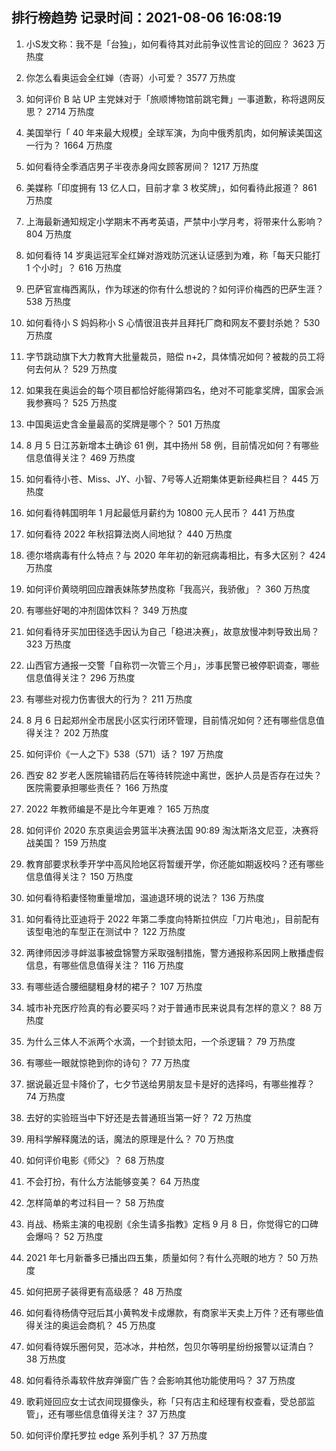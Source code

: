 
## 排行榜趋势 记录时间：2021-08-06 16:08:19
  
  1. 小S发文称：我不是「台独」，如何看待其对此前争议性言论的回应？ 3623 万热度
    
  2. 你怎么看奥运会全红婵（杏哥）小可爱？ 3577 万热度
    
  3. 如何评价 B 站 UP 主党妹对于「旅顺博物馆前跳宅舞」一事道歉，称将退网反思？ 2714 万热度
    
  4. 美国举行「 40 年来最大规模」全球军演，为向中俄秀肌肉，如何解读美国这一行为？ 1664 万热度
    
  5. 如何看待全季酒店男子半夜赤身闯女顾客房间？ 1217 万热度
    
  6. 美媒称「印度拥有 13 亿人口，目前才拿 3 枚奖牌」，如何看待此报道？ 861 万热度
    
  7. 上海最新通知规定小学期末不再考英语，严禁中小学月考，将带来什么影响？ 804 万热度
    
  8. 如何看待 14 岁奥运冠军全红婵对游戏防沉迷认证感到为难，称「每天只能打 1 个小时」？ 616 万热度
    
  9. 巴萨官宣梅西离队，作为球迷的你有什么想说的？如何评价梅西的巴萨生涯？ 538 万热度
    
  10. 如何看待小 S 妈妈称小 S 心情很沮丧并且拜托厂商和网友不要封杀她？ 530 万热度
    
  11. 字节跳动旗下大力教育大批量裁员，赔偿 n+2，具体情况如何？被裁的员工将何去何从？ 529 万热度
    
  12. 如果我在奥运会的每个项目都恰好能得第四名，绝对不可能拿奖牌，国家会派我参赛吗？ 525 万热度
    
  13. 中国奥运史含金量最高的奖牌是哪个？ 501 万热度
    
  14. 8 月 5 日江苏新增本土确诊 61 例，其中扬州 58 例，目前情况如何？有哪些信息值得关注？ 469 万热度
    
  15. 如何看待小苍、Miss、JY、小智、7号等人近期集体更新经典栏目？ 445 万热度
    
  16. 如何看待韩国明年 1 月起最低月薪约为 10800 元人民币？ 441 万热度
    
  17. 如何看待 2022 年秋招算法岗人间地狱？ 440 万热度
    
  18. 德尔塔病毒有什么特点？与 2020 年年初的新冠病毒相比，有多大区别？ 424 万热度
    
  19. 如何评价黄晓明回应蹭表妹陈梦热度称「我高兴，我骄傲」？ 360 万热度
    
  20. 有哪些好喝的冲剂固体饮料？ 349 万热度
    
  21. 如何看待牙买加田径选手因认为自己「稳进决赛」，故意放慢冲刺导致出局？ 323 万热度
    
  22. 山西官方通报一交警「自称罚一次管三个月」，涉事民警已被停职调查，哪些信息值得关注？ 296 万热度
    
  23. 有哪些对视力伤害很大的行为？ 211 万热度
    
  24. 8 月 6 日起郑州全市居民小区实行闭环管理，目前情况如何？还有哪些信息值得关注？ 202 万热度
    
  25. 如何评价《一人之下》538（571）话？ 197 万热度
    
  26. 西安 82 岁老人医院输错药后在等待转院途中离世，医护人员是否存在过失？医院需要承担哪些责任？ 166 万热度
    
  27. 2022 年教师编是不是比今年更难？ 165 万热度
    
  28. 如何评价 2020 东京奥运会男篮半决赛法国 90:89 淘汰斯洛文尼亚，决赛将战美国？ 159 万热度
    
  29. 教育部要求秋季开学中高风险地区将暂缓开学，你还能如期返校吗？还有哪些信息值得关注？ 150 万热度
    
  30. 如何看待稻妻怪物重量增加，温迪退环境的说法？ 136 万热度
    
  31. 如何看待比亚迪将于 2022 年第二季度向特斯拉供应「刀片电池」，目前配有该型电池的车型正在测试中？ 122 万热度
    
  32. 两律师因涉寻衅滋事被盘锦警方采取强制措施，警方通报称系因网上散播虚假信息，有哪些信息值得关注？ 116 万热度
    
  33. 有哪些适合腰细腿粗身材的裙子？ 107 万热度
    
  34. 城市补充医疗险真的有必要买吗？对于普通市民来说具有怎样的意义？ 88 万热度
    
  35. 为什么三体人不派两个水滴，一个封锁太阳，一个杀逻辑？ 79 万热度
    
  36. 有哪些一眼就惊艳到你的诗句？ 77 万热度
    
  37. 据说最近显卡降价了，七夕节送给男朋友显卡是好的选择吗，有哪些推荐？ 74 万热度
    
  38. 去好的实验班当中下好还是去普通班当第一好？ 72 万热度
    
  39. 用科学解释魔法的话，魔法的原理是什么？ 70 万热度
    
  40. 如何评价电影《师父》？ 68 万热度
    
  41. 不会打扮，有什么方法能够变美？ 64 万热度
    
  42. 怎样简单的考过科目一？ 58 万热度
    
  43. 肖战、杨紫主演的电视剧《余生请多指教》定档 9 月 8 日，你觉得它的口碑会爆吗？ 52 万热度
    
  44. 2021 年七月新番多已播出四五集，质量如何？有什么亮眼的地方？ 50 万热度
    
  45. 如何把房子装得更有高级感？ 48 万热度
    
  46. 如何看待杨倩夺冠后其小黄鸭发卡成爆款，有商家半天卖上万件？还有哪些值得关注的奥运会商机？ 45 万热度
    
  47. 如何看待娱乐圈何炅，范冰冰，井柏然，包贝尔等明星纷纷报警以证清白？ 38 万热度
    
  48. 如何看待杀毒软件放弃弹窗广告？会影响其他功能使用吗？ 37 万热度
    
  49. 歌莉娅回应女士试衣间现摄像头，称「只有店主和经理有权查看，受总部监管」，还有哪些信息值得关注？ 37 万热度
    
  50. 如何评价摩托罗拉 edge 系列手机？ 37 万热度
    